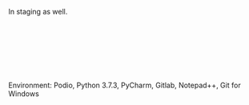 In staging as well.

<br><br><br><br><br><br>


Environment: Podio, Python 3.7.3, PyCharm, Gitlab, Notepad++, Git for Windows
